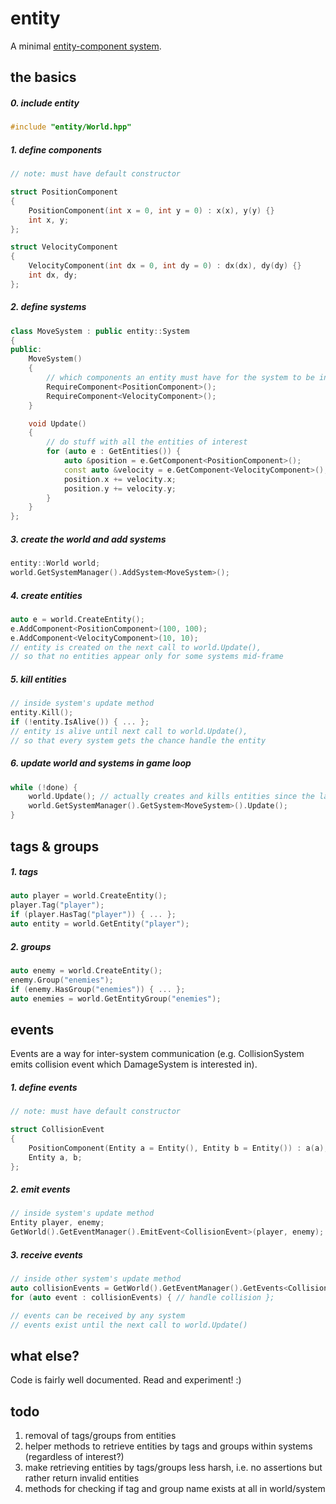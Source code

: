 entity
======

A minimal [entity-component system](https://en.wikipedia.org/wiki/Entity_component_system).

the basics
----------

##### 0. include entity

```c++
#include "entity/World.hpp"
```

##### 1. define components

```c++
// note: must have default constructor

struct PositionComponent
{
    PositionComponent(int x = 0, int y = 0) : x(x), y(y) {}
    int x, y;
};

struct VelocityComponent
{
    VelocityComponent(int dx = 0, int dy = 0) : dx(dx), dy(dy) {}
    int dx, dy;
};
```

##### 2. define systems

```c++
class MoveSystem : public entity::System
{
public:
    MoveSystem()
    {
        // which components an entity must have for the system to be interested
        RequireComponent<PositionComponent>();
        RequireComponent<VelocityComponent>();
    }

    void Update()
    {
        // do stuff with all the entities of interest
        for (auto e : GetEntities()) {
            auto &position = e.GetComponent<PositionComponent>();
            const auto &velocity = e.GetComponent<VelocityComponent>();
            position.x += velocity.x;
            position.y += velocity.y;
        }
    }
};
```

##### 3. create the world and add systems

```c++
entity::World world;
world.GetSystemManager().AddSystem<MoveSystem>();
```

##### 4. create entities

```c++
auto e = world.CreateEntity();
e.AddComponent<PositionComponent>(100, 100);
e.AddComponent<VelocityComponent>(10, 10);
// entity is created on the next call to world.Update(),
// so that no entities appear only for some systems mid-frame
```

##### 5. kill entities

```c++
// inside system's update method
entity.Kill();
if (!entity.IsAlive()) { ... };
// entity is alive until next call to world.Update(),
// so that every system gets the chance handle the entity
```

##### 6. update world and systems in game loop

```c++
while (!done) {
    world.Update(); // actually creates and kills entities since the last call to this method
    world.GetSystemManager().GetSystem<MoveSystem>().Update();
}
```

tags & groups
-------------

##### 1. tags

```c++
auto player = world.CreateEntity();
player.Tag("player");
if (player.HasTag("player")) { ... };
auto entity = world.GetEntity("player");
```

##### 2. groups

```c++
auto enemy = world.CreateEntity();
enemy.Group("enemies");
if (enemy.HasGroup("enemies")) { ... };
auto enemies = world.GetEntityGroup("enemies");
```

events
------

Events are a way for inter-system communication (e.g. CollisionSystem emits collision event which DamageSystem is interested in).

##### 1. define events

```c++
// note: must have default constructor

struct CollisionEvent
{
    PositionComponent(Entity a = Entity(), Entity b = Entity()) : a(a), b(b) {}
    Entity a, b;
};
```

##### 2. emit events

```c++
// inside system's update method
Entity player, enemy;
GetWorld().GetEventManager().EmitEvent<CollisionEvent>(player, enemy);
```

##### 3. receive events

```c++
// inside other system's update method
auto collisionEvents = GetWorld().GetEventManager().GetEvents<CollisionEvent>();
for (auto event : collisionEvents) { // handle collision };

// events can be received by any system
// events exist until the next call to world.Update()
```

what else?
----------

Code is fairly well documented. Read and experiment! :)

todo
----

1. removal of tags/groups from entities
2. helper methods to retrieve entities by tags and groups within systems (regardless of interest?)
3. make retrieving entities by tags/groups less harsh, i.e. no assertions but rather return invalid entities
4. methods for checking if tag and group name exists at all in world/system
